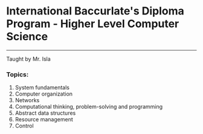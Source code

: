 # International Baccurlate's Diploma Program - Higher Level Computer Science
----
Taught by Mr. Isla

### Topics:
1. System fundamentals
2. Computer organization
3. Networks
4. Computational thinking, problem-solving and programming
5. Abstract data structures
6. Resource management
7. Control
